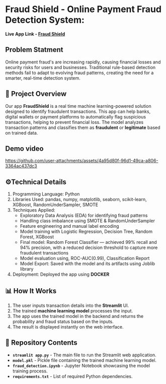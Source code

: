 # Fraud Shield - Online Payment Fraud Detection System:
**Live App Link - [Fraud Shield](https://fraudshield.fly.dev)**

## Problem Statment

Online payment fraud's are increasing rapidly, causing financial losses and security risks for users and businesses. Traditional rule-based detection methods fail to adapt to evolving fraud patterns, creating the need for a smarter, real-time detection system.

## 🚀 Project Overview

Our app **FraudShield** is a real time machine learning-powered solution designed to identify fraudulent transactions. This app can help banks, digital wallets or payment platforms to automatically flag suspicious transactions, helping to prevent financial loss. The model analyzes transaction patterns and classifies them as **fraudulent** or **legitimate** based on trained data.

## Demo video
https://github.com/user-attachments/assets/4a95d80f-96d1-49ca-a806-3364ac437dc3

## ⚙️Technical Details

1. Programming Language: Python
2. Libraries Used: pandas, numpy, matplotlib, seaborn, scikit-learn, XGBoost, RandomUnderSampler, SMOTE
3. Techniques Applied:
    - Exploratory Data Analysis (EDA) for identifying fraud patterns
    - Handling class imbalance using SMOTE & RandomUnderSampler
    - Feature engineering and manual label encoding
    - Model training with Logistic Regression, Decision Tree, Random Forest, XGBoost
    - Final model: Random Forest Classifier — achieved 99% recall and 94% precision, with a reduced decision threshold to   capture more fraudulent transactions
    - Model evaluation using, ROC-AUC(0.99), Classification Report
    - Model Export: Saved with the model and its artifacts using Joblib library
4. Deployment: Deployed the app using **DOCKER**

## 📊 How It Works

1. The user inputs transaction details into the **Streamlit** UI.
2. The trained **machine learning model** processes the input.
3. The app uses the trained model in the backend and returns the probability and fraud status based on the inputs.
4. The result is displayed instantly on the web interface.

## 📂 Repository Contents

- **`streamlit app.py`** - The main file to run the Streamlit web application.
- **`model.pkl`** - Pickle file containing the trained machine learning model.
- **`fraud_detection.ipynb`** - Jupyter Notebook showcasing the model training process.
- **`requirements.txt`** - List of required Python dependencies.

